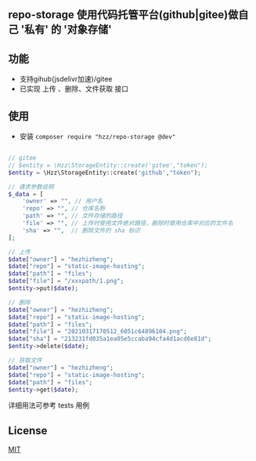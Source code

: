 ## repo-storage 使用代码托管平台(github|gitee)做自己 '私有' 的 '对象存储'

## 功能
- 支持gihub(jsdelivr加速)/gitee
- 已实现 上传 、删除、文件获取 接口

## 使用
- 安装 `composer require "hzz/repo-storage @dev"`
```php

// gitee
// $entity = \Hzz\StorageEntity::create('gitee',"token");
$entity = \Hzz\StorageEntity::create('github',"token");

// 请求参数说明
$_data = [
    'owner' => "", // 用户名
    'repo' => "", // 仓库名称
    'path' => "", // 文件存储的路径
    'file' => "", // 上传时使用文件绝对路径，删除时使用仓库中对应的文件名
    'sha' => "",  // 删除文件的 sha 标识
];

// 上传
$date["owner"] = "hezhizheng";
$date["repo"] = "static-image-hosting";
$date["path"] = "files";
$date["file"] = "/xxxpath/1.png";
$entity->put($date);

// 删除
$date["owner"] = "hezhizheng";
$date["repo"] = "static-image-hosting";
$date["path"] = "files";
$date["file"] = "20210317170512_6051c64896104.png";
$date["sha"] = "213231fd035a1ea05e5ccaba94cfa4d1acd6e81d";
$entity->delete($date);

// 获取文件
$date["owner"] = "hezhizheng";
$date["repo"] = "static-image-hosting";
$date["path"] = "files";
$entity->get($date);

```
详细用法可参考 tests 用例

## License
[MIT](./LICENSE.txt)
